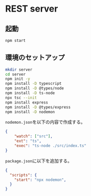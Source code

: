 # REST server

## 起動

``` bash
npm start
```

## 環境のセットアップ

``` bash
mkdir server
cd server
npm init -y
npm install -D typescript
npm install -D @types/node
npm install -D ts-node
npx tsc --init
npm install express
npm install -D @types/express
npm install -D nodemon
```

`nodemon.json`を以下の内容で作成する。

``` json
{
    "watch": ["src"],
    "ext": "ts",
    "exec": "ts-node ./src/index.ts"
}
```

`package.json`に以下を追加する。

``` json
{
  "scripts": {
    "start": "npx nodemon",
  }
}
```

